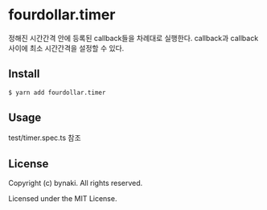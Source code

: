 # fourdollar.timer

정해진 시간간격 안에 등록된 callback들을 차례대로 실행한다.
callback과 callback 사이에 최소 시간간격을 설정할 수 있다.


## Install

```bash
$ yarn add fourdollar.timer
```


## Usage

test/timer.spec.ts 참조


## License

Copyright (c) bynaki. All rights reserved.

Licensed under the MIT License.
